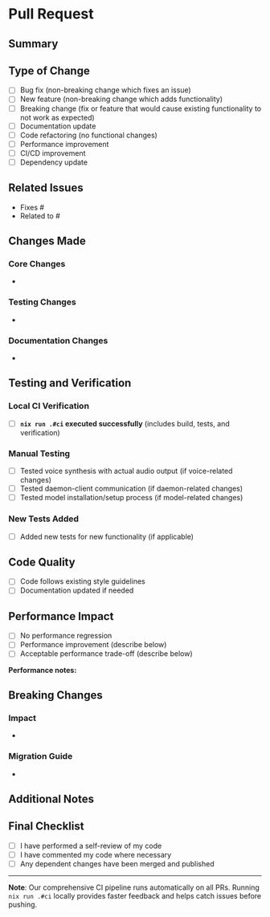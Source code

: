 # Pull Request

## Summary
<!-- Provide a brief summary of the changes -->

## Type of Change
<!-- Mark the relevant option with an "x" -->
- [ ] Bug fix (non-breaking change which fixes an issue)
- [ ] New feature (non-breaking change which adds functionality)
- [ ] Breaking change (fix or feature that would cause existing functionality to not work as expected)
- [ ] Documentation update
- [ ] Code refactoring (no functional changes)
- [ ] Performance improvement
- [ ] CI/CD improvement
- [ ] Dependency update

## Related Issues
<!-- Link any related issues using "Fixes #123" or "Closes #123" -->
- Fixes #
- Related to #

## Changes Made
<!-- Describe the changes in detail -->

### Core Changes
- 

### Testing Changes
- 

### Documentation Changes
- 

## Testing and Verification
<!-- Describe how you tested your changes -->

### Local CI Verification
<!-- Recommended: Run local CI for faster feedback -->
- [ ] **`nix run .#ci` executed successfully** (includes build, tests, and verification)

### Manual Testing
<!-- Only test functionality beyond automated CI -->
- [ ] Tested voice synthesis with actual audio output (if voice-related changes)
- [ ] Tested daemon-client communication (if daemon-related changes)
- [ ] Tested model installation/setup process (if model-related changes)

### New Tests Added
- [ ] Added new tests for new functionality (if applicable)

## Code Quality
<!-- Ensure code quality standards -->
- [ ] Code follows existing style guidelines
- [ ] Documentation updated if needed

## Performance Impact
<!-- Describe any performance implications -->
- [ ] No performance regression
- [ ] Performance improvement (describe below)
- [ ] Acceptable performance trade-off (describe below)

**Performance notes:**

## Breaking Changes
<!-- If this is a breaking change, describe the impact and migration path -->

### Impact
- 

### Migration Guide
- 

## Additional Notes
<!-- Any additional information, screenshots, or context -->

## Final Checklist
<!-- Complete before submitting -->
- [ ] I have performed a self-review of my code
- [ ] I have commented my code where necessary
- [ ] Any dependent changes have been merged and published

---

**Note**: Our comprehensive CI pipeline runs automatically on all PRs. Running `nix run .#ci` locally provides faster feedback and helps catch issues before pushing.